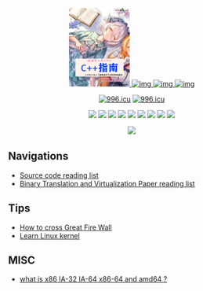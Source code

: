 <p align="center">
  <a href="https://github.com/Martins3">
    <img alt="img" src="./img/ma.png" height="160" />
    <img alt="img" src="https://raw.githubusercontent.com/shuveb/io_uring-by-example/master/public/tux.png" height="160" />
    <img alt="img" src="https://styles.redditmedia.com/t5_2ykcc/styles/image_widget_pifwg495jvr41.png" height="160" />
    <img alt="img" src="https://i.redd.it/3tjmwla59z361.png" height="160" />
  </a>
  <p align="center">
    <a href="https://996.icu"><img src="https://img.shields.io/badge/link-996.icu-red.svg" alt="996.icu" /></a>
    <a href="https://spacevim.org/"><img src="https://spacevim.org/img/build-with-SpaceVim.svg" alt="996.icu" /></a>
  </p>
  <p align="center">
      <img src="https://img.shields.io/badge/OS-Linux-informational?style=flat&logo=linux&logoColor=white&color=2bbc8a" />
      <img src="https://img.shields.io/badge/Editor-NeoVIM-informational?style=flat&logo=vim&logoColor=white&color=2bbc8a" />
      <img src="https://img.shields.io/badge/Shell-Zsh-informational?style=flat&logo=gnu-bash&logoColor=white&color=2bbc8a" />
      <img src="https://img.shields.io/badge/Tools-Git-informational?style=flat&logo=git&logoColor=white&color=2bbc8a" />
      <img src="https://img.shields.io/badge/Code-Python-informational?style=flat&logo=python&logoColor=white&color=2bbc8a" />
      <img src="https://img.shields.io/badge/Code-Golang-informational?style=flat&logo=go&logoColor=white&color=2bbc8a" />
      <img src="https://img.shields.io/badge/Code-Cpp-informational?style=flat&logoColor=white&color=2bbc8a" />
      <img src="https://img.shields.io/badge/Code-C-informational?style=flat&logoColor=white&color=2bbc8a" />
      <img src="https://img.shields.io/badge/Code-Rust-informational?style=flat&logoColor=white&color=2bbc8a" />
  </p>
  <p align="center">
      <img src="https://github-readme-stats.vercel.app/api?username=Martins3" />
  </p>
</p>

## Navigations
- [Source code reading list](./source-code-reading-list.md)
- [Binary Translation and Virtualization Paper reading list](./paper-reading-list.md)

## Tips
- [How to cross Great Fire Wall](./gfw.md)
- [Learn Linux kernel](./learn-linux-kernel.md)

<!-- ## Reflections -->
<!-- - [Power of continuous thinking](./thinking.md) -->

<!-- ## Linux Kernel -->
<!-- - [Linux Process Management](./process.md) -->

## MISC
- [what is x86 IA-32 IA-64 x86-64 and amd64 ?](./x86-names.md)
